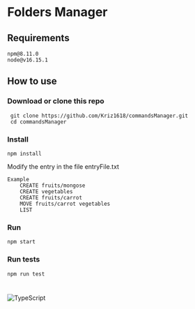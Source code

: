 # **Folders Manager**

## Requirements
  ```
  npm@8.11.0
  node@v16.15.1
  ```

## How to use

### Download or clone this repo

```
 git clone https://github.com/Kriz1618/commandsManager.git
 cd commandsManager
```

### Install

```
npm install
```

Modify the entry in the file entryFile.txt

```
Example
    CREATE fruits/mongose
    CREATE vegetables
    CREATE fruits/carrot
    MOVE fruits/carrot vegetables
    LIST
```

### Run

```
npm start
```

### Run tests

```
npm run test
```

#
![TypeScript](https://badges.frapsoft.com/typescript/code/typescript.png?v=101)
